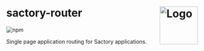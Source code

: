 sactory-router
<img align="right" alt="Logo" width="100" src="https://i.imgur.com/hLa26QP.png">
=======

![npm](https://img.shields.io/npm/v/@sactory/router)

Single page application routing for Sactory applications.
